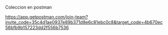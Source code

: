 Coleccion en postman

https://app.getpostman.com/join-team?invite_code=35c4d1ae0937e89b371d8e6c81ebc0c8&target_code=4b670ec56bfb9b157223dd2f556b7536
